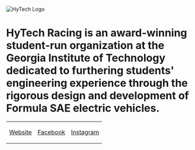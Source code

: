 ![HyTech Logo](https://hytechracing.gatech.edu/images/hytech_logo.png)

# HyTech Racing is an award-winning student-run organization at the Georgia Institute of Technology dedicated to furthering students' engineering experience through the rigorous design and development of Formula SAE electric vehicles.

<table style="width: 100%;">
<tbody>
<tr>
<td align="center">

[Website](https://hytechracing.gatech.edu/)

</td>
<td>

[Facebook](https://www.facebook.com/HyTechRacing/)

</td>
<td align="center">

[Instagram](https://www.instagram.com/hytech.racing/)

</td>
</tr></tbody></table>
